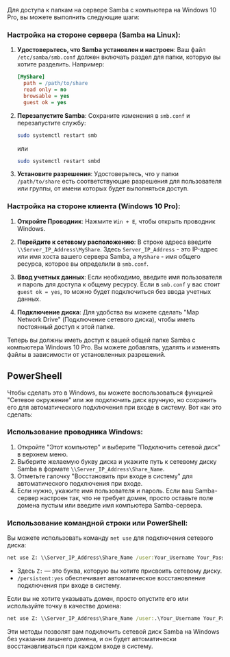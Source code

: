Для доступа к папкам на сервере Samba с компьютера на Windows 10 Pro, вы можете выполнить следующие шаги:

### Настройка на стороне сервера (Samba на Linux):

1. **Удостоверьтесь, что Samba установлен и настроен**: Ваш файл `/etc/samba/smb.conf` должен включать раздел для папки, которую вы хотите разделить. Например:

    ```ini
    [MyShare]
      path = /path/to/share
      read only = no
      browsable = yes
      guest ok = yes
    ```

2. **Перезапустите Samba**: Сохраните изменения в `smb.conf` и перезапустите службу:

    ```bash
    sudo systemctl restart smb
    ```
    или
    ```bash
    sudo systemctl restart smbd
    ```

3. **Установите разрешения**: Удостоверьтесь, что у папки `/path/to/share` есть соответствующие разрешения для пользователя или группы, от имени которых будет выполняться доступ.

### Настройка на стороне клиента (Windows 10 Pro):

1. **Откройте Проводник**: Нажмите `Win + E`, чтобы открыть проводник Windows.

2. **Перейдите к сетевому расположению**: В строке адреса введите `\\Server_IP_Address\MyShare`. Здесь `Server_IP_Address` - это IP-адрес или имя хоста вашего сервера Samba, а `MyShare` - имя общего ресурса, которое вы определили в `smb.conf`.

3. **Ввод учетных данных**: Если необходимо, введите имя пользователя и пароль для доступа к общему ресурсу. Если в `smb.conf` у вас стоит `guest ok = yes`, то можно будет подключиться без ввода учетных данных.

4. **Подключение диска**: Для удобства вы можете сделать "Map Network Drive" (Подключение сетевого диска), чтобы иметь постоянный доступ к этой папке.

Теперь вы должны иметь доступ к вашей общей папке Samba с компьютера Windows 10 Pro. Вы можете добавлять, удалять и изменять файлы в зависимости от установленных разрешений.


## PowerSheell

Чтобы сделать это в Windows, вы можете воспользоваться функцией "Сетевое окружение" или же подключить диск вручную, но сохранить его для автоматического подключения при входе в систему. Вот как это сделать:

### Использование проводника Windows:

1. Откройте "Этот компьютер" и выберите "Подключить сетевой диск" в верхнем меню.
2. Выберите желаемую букву диска и укажите путь к сетевому диску Samba в формате `\\Server_IP_Address\Share_Name`.
3. Отметьте галочку "Восстановить при входе в систему" для автоматического подключения при входе.
4. Если нужно, укажите имя пользователя и пароль. Если ваш Samba-сервер настроен так, что не требует домен, просто оставьте поле домена пустым или введите имя компьютера Samba-сервера.

### Использование командной строки или PowerShell:

Вы можете использовать команду `net use` для подключения сетевого диска:

```cmd
net use Z: \\Server_IP_Address\Share_Name /user:Your_Username Your_Password /persistent:yes
```

- Здесь `Z:` — это буква, которую вы хотите присвоить сетевому диску.
- `/persistent:yes` обеспечивает автоматическое восстановление подключения при входе в систему.

Если вы не хотите указывать домен, просто опустите его или используйте точку в качестве домена:

```cmd
net use Z: \\Server_IP_Address\Share_Name /user:.\Your_Username Your_Password /persistent:yes
```

Эти методы позволят вам подключить сетевой диск Samba на Windows без указания лишнего домена, и он будет автоматически восстанавливаться при каждом входе в систему.
